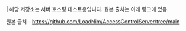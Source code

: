 | 해당 저장소는 서버 호스팅 테스트용입니다. 원본 출처는 아래 링크에 있음.

원본 출처 - https://github.com/LoadNim/AccessControlServer/tree/main
